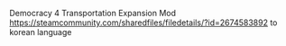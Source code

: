 Democracy 4
Transportation Expansion Mod
https://steamcommunity.com/sharedfiles/filedetails/?id=2674583892
to korean language
